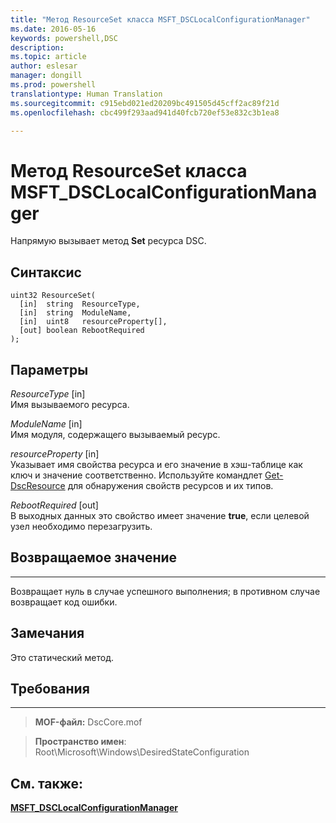 ```yaml
---
title: "Метод ResourceSet класса MSFT_DSCLocalConfigurationManager"
ms.date: 2016-05-16
keywords: powershell,DSC
description: 
ms.topic: article
author: eslesar
manager: dongill
ms.prod: powershell
translationtype: Human Translation
ms.sourcegitcommit: c915ebd021ed20209bc491505d45cff2ac89f21d
ms.openlocfilehash: cbc499f293aad941d40fcb720ef53e832c3b1ea8

---
```



# Метод ResourceSet класса MSFT_DSCLocalConfigurationManager

Напрямую вызывает метод **Set** ресурса DSC.

Синтаксис
------

```mof
uint32 ResourceSet(
  [in]  string  ResourceType,
  [in]  string  ModuleName,
  [in]  uint8   resourceProperty[],
  [out] boolean RebootRequired
);
```

Параметры
----------

*ResourceType* \[in\]  
Имя вызываемого ресурса.

*ModuleName* \[in\]  
Имя модуля, содержащего вызываемый ресурс.

*resourceProperty* \[in\]  
Указывает имя свойства ресурса и его значение в хэш-таблице как ключ и значение соответственно. Используйте командлет [Get-DscResource](https://technet.microsoft.com/en-us/library/dn521625.aspx) для обнаружения свойств ресурсов и их типов.

*RebootRequired* \[out\]  
В выходных данных это свойство имеет значение **true**, если целевой узел необходимо перезагрузить.

## Возвращаемое значение
------------

Возвращает нуль в случае успешного выполнения; в противном случае возвращает код ошибки.

## Замечания

Это статический метод.

## Требования
------------
>**MOF-файл:** DscCore.mof

>**Пространство имен**: Root\Microsoft\Windows\DesiredStateConfiguration


## См. также:


[**MSFT_DSCLocalConfigurationManager**](msft-dsclocalconfigurationmanager.md)

 

 






<!--HONumber=Jun16_HO4-->


